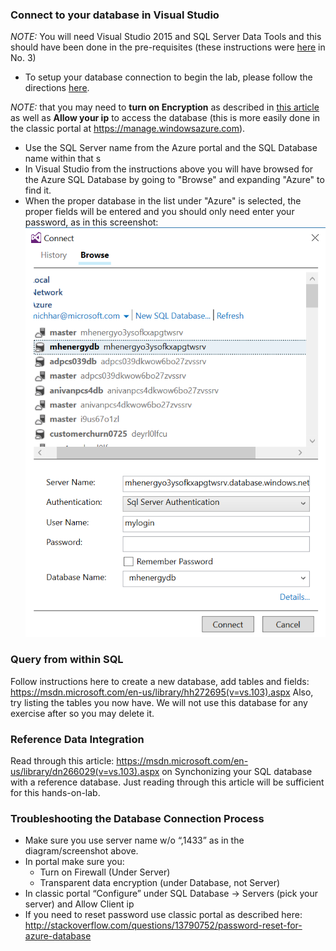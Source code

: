 ### Connect to your database in Visual Studio

*NOTE:*  You will need Visual Studio 2015 and SQL Server Data Tools and this should have been done in the pre-requisites (these instructions were [here](https://github.com/michhar/data-pipeline-education/blob/master/PREREQUISITES.md) in No. 3)

* To setup your database connection to begin the lab, please follow the directions [here](https://msdn.microsoft.com/en-us/library/hh272693(v=vs.103).aspx).

*NOTE:* that you may need to **turn on Encryption** as described in [this article](https://msdn.microsoft.com/library/dn948096.aspx) as well as **Allow your ip** to access the database (this is more easily done in the classic portal at https://manage.windowsazure.com).

* Use the SQL Server name from the Azure portal and the SQL Database name within that s
* In Visual Studio from the instructions above you will have browsed for the Azure SQL Database by going to "Browse" and expanding "Azure" to find it.
* When the proper database in the list under "Azure" is selected, the proper fields will be entered and you should only need enter your password, as in this screenshot:<br>
![Connect to db](../imgs/sqlserver_vs_connect.PNG)

### Query from within SQL
Follow instructions here to create a new database, add tables and fields: https://msdn.microsoft.com/en-us/library/hh272695(v=vs.103).aspx
Also, try listing the tables you now have.  We will not use this database for any exercise after so you may delete it.

### Reference Data Integration

Read through this article: https://msdn.microsoft.com/en-us/library/dn266029(v=vs.103).aspx on Synchonizing your SQL database with a reference database.  Just reading through this article will be sufficient for this hands-on-lab.

### Troubleshooting the Database Connection Process

* Make sure you use server name w/o “,1433” as in the diagram/screenshot above.
* In portal make sure you:
  - Turn on Firewall (Under Server)
  - Transparent data encryption (under Database, not Server)
* In classic portal “Configure” under SQL Database -> Servers (pick your server) and Allow Client ip
* If you need to reset password use classic portal as described here: http://stackoverflow.com/questions/13790752/password-reset-for-azure-database

